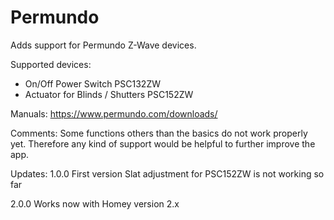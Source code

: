 # Permundo

Adds support for Permundo Z-Wave devices.

Supported devices:
- On/Off Power Switch PSC132ZW
- Actuator for Blinds / Shutters PSC152ZW

Manuals: 
https://www.permundo.com/downloads/

Comments:
Some functions others than the basics do not work properly yet. 
Therefore any kind of support would be helpful to further improve the app.

Updates:
1.0.0
First version
Slat adjustment for PSC152ZW is not working so far 

2.0.0
Works now with Homey version 2.x
